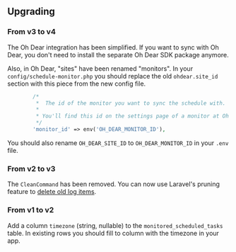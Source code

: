## Upgrading

### From v3 to v4

The Oh Dear integration has been simplified. If you want to sync with Oh Dear, you don't need to install the separate Oh Dear SDK package anymore.

Also, in Oh Dear, "sites" have been renamed "monitors".  In your `config/schedule-monitor.php` you should replace the old `ohdear.site_id` section with this piece from the new config file.

```php
        /*
         *  The id of the monitor you want to sync the schedule with.
         *
         * You'll find this id on the settings page of a monitor at Oh Dear.
         */
        'monitor_id' => env('OH_DEAR_MONITOR_ID'),
```

You should also rename `OH_DEAR_SITE_ID` to `OH_DEAR_MONITOR_ID` in your `.env` file.

### From v2 to v3

The `CleanCommand` has been removed. You can now use Laravel's pruning feature to [delete old log items](https://github.com/spatie/laravel-schedule-monitor#cleaning-the-database).

### From v1 to v2

Add a column `timezone` (string, nullable) to the `monitored_scheduled_tasks` table. In existing rows you should fill to column with the timezone in your app.
